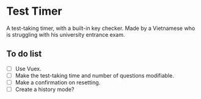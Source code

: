 # Test Timer

A test-taking timer, with a built-in key checker. Made by a Vietnamese who is struggling with his university entrance exam.

## To do list

- [ ] Use Vuex.
- [ ] Make the test-taking time and number of questions modifiable.
- [ ] Make a confirmation on resetting.
- [ ] Create a history mode?
